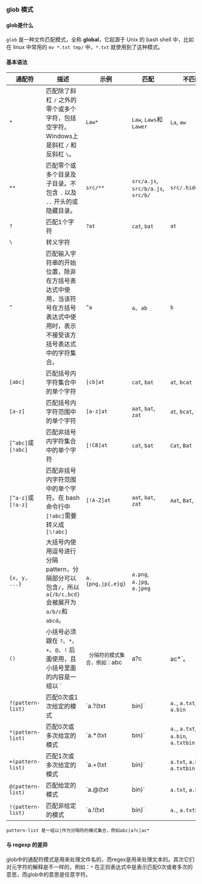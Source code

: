### glob 模式

#### glob是什么

`glob` 是一种文件匹配模式，全称 **global**，它起源于 Unix 的 bash shell 中，比如在 linux 中常用的 `mv *.txt tmp/` 中，`*.txt` 就使用到了这种模式。

#### 基本语法

| 通配符             | 描述                                                         | 示例       | 匹配                   | 不匹配              |
| ------------------ | ------------------------------------------------------------ | ---------- | ---------------------- | ------------------- |
| `*`                | 匹配除了斜杠 `/` 之外的零个或多个字符，包括空字符。 Windows上是斜杠 `/` 和反斜杠 `\`。 | `Law*`     | `Law`, `Laws`和`Lawer` | `La`, `aw`          |
| `**`               | 匹配零个或多个目录及子目录。不包含 `.` 以及 `..` 开头的或隐藏目录。 | `src/**` | `src/a.js`, `src/b/a.js`, `src/b/` | `src/.hide/a.js` |
| `?`                | 匹配1个字符                                                  | `?at`      | `cat`, `bat`           | `at`                |
| `\`                | 转义字符                                                     |            |                        |                     |
| `^`                | 匹配输入字符串的开始位置，除非在方括号表达式中使用，当该符号在方括号表达式中使用时，表示不接受该方括号表达式中的字符集合。 | `^a`       | `a`、`ab`              | `b`                 |
| `[abc]`            | 匹配括号内字符集合中的单个字符                               | `[cb]at`   | `cat`, `bat`           | `at`, `bcat`        |
| `[a-z]`            | 匹配括号内字符范围中的单个字符                               | `[a-z]at`  | `aat`, `bat`, `zat`    | `at`, `bcat`, `Bat` |
| `[^abc]`或`[!abc]` | 匹配非括号内字符集合中的单个字符                             | `[!CB]at`  | `cat`, `bat`           | `Cat`, `Bat`        |
| `[^a-z]`或`[!a-z]` | 匹配非括号内字符范围中的单个字符。在 bash 命令行中`[!abc]`需要转义成`[\!abc]` | `[!A-Z]at` | `aat`, `bat`, `zat`    | `Aat`, `Bat`, `Zat` |
| `{x, y, ...}`     | 大括号内使用逗号进行分隔 pattern，分隔部分可以包含`/`，所以`a{/b/c,bcd}`会被展开为`a/b/c`和`abcd`。 | `a.{png,jp{,e}g}` | `a.png`, `a.jpg`, `a.jpeg`         |                  |
| `()` | 小括号必须跟在 `?`、`*`、`+`、`@`、`!` 后面使用，且小括号里面的内容是一组以 `|` 分隔符的模式集合，例如：`abc|a?c|ac*`。 |  |  | |
| `?(pattern-list)` | 匹配0次或1次给定的模式                                       | `a.?(txt|bin)`    | `a.`, `a.txt`, `a.bin`             | `a`              |
| `*(pattern-list)` | 匹配0次或多次给定的模式                                      | `a.*(txt|bin)`    | `a.`, `a.txt`, `a.bin`, `a.txtbin` | `a`              |
| `+(pattern-list)` | 匹配1次或多次给定的模式                                      | `a.+(txt|bin)`    | `a.txt`, `a.bin`, `a.txtbin`       | `a.`, `a`        |
| `@(pattern-list)` | 匹配给定的模式                                               | `a.@(txt|bin)`    | `a.txt`, `a.bin`                   | `a.`, `a.txtbin` |
| `!(pattern-list)` | 匹配非给定的模式                                             | `a.!(txt|bin)`    | `a.`, `a.txtbin`                   | `a.txt`, `a.bin` |

```
pattern-list 是一组以|作为分隔符的模式集合，例如abc|a?c|ac*
```

#### 与 regexp 的差异

glob中的通配符模式是用来处理文件名的，而regex是用来处理文本的。其次它们对元字符的解释是不一样的，例如：`*` 在正则表达式中是表示匹配0次或者多次的意思，而glob中的意思是任意字符。

